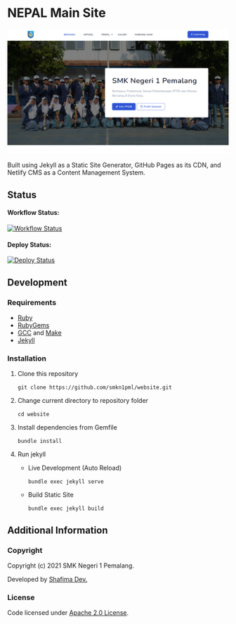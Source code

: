 # NEPAL Main Site

![Website Screenshot](assets/images/screenshot.png)

Built using Jekyll as a Static Site Generator, GitHub Pages as its CDN, and Netlify CMS as a Content Management System.

## Status

#### Workflow Status:
[![Workflow Status](https://github.com/smkn1pml/website/actions/workflows/publish.yml/badge.svg)](https://github.com/smkn1pml/website/actions/workflows/publish.yml)

#### Deploy Status:
[![Deploy Status](https://github.com/smkn1pml/website/actions/workflows/publish.yml/badge.svg?event=watch)](https://github.com/smkn1pml/website/actions/workflows/publish.yml)

## Development

### Requirements

- [Ruby](https://www.ruby-lang.org/en/downloads/)
- [RubyGems](https://rubygems.org/pages/download/)
- [GCC](https://gcc.gnu.org/install/) and [Make](https://www.gnu.org/software/make/)
- [Jekyll](https://jekyllrb.com/docs/installation/)

### Installation

1. Clone this repository
   ```
   git clone https://github.com/smkn1pml/website.git
   ```

2. Change current directory to repository folder
   ```
   cd website
   ```

3. Install dependencies from Gemfile
   ```
   bundle install
   ```

4. Run jekyll
   
   - Live Development (Auto Reload)
        ```
        bundle exec jekyll serve
        ```
        
   - Build Static Site
       ```
       bundle exec jekyll build
       ```

## Additional Information

### Copyright

Copyright (c) 2021 SMK Negeri 1 Pemalang.

Developed by [Shafima Dev.](https://github.com/sProDev)

### License

Code licensed under [Apache 2.0 License](LICENSE).
